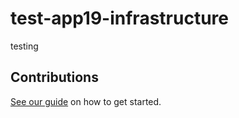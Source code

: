 # test-app19-infrastructure

testing

## Contributions

[See our guide](contributing.md) on how to get started.
